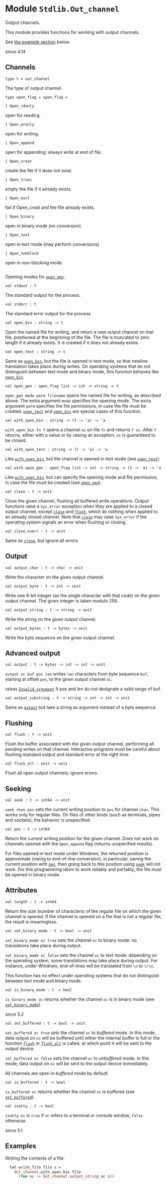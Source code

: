 
# Module `Stdlib.Out_channel`

Output channels.

This module provides functions for working with output channels.

See [the example section](./#examples) below.

since 4.14

## Channels

```
type t = out_channel
```
The type of output channel.

```
type open_flag = open_flag = 
```
```
| Open_rdonly
```
open for reading.

```
| Open_wronly
```
open for writing.

```
| Open_append
```
open for appending: always write at end of file.

```
| Open_creat
```
create the file if it does not exist.

```
| Open_trunc
```
empty the file if it already exists.

```
| Open_excl
```
fail if Open\_creat and the file already exists.

```
| Open_binary
```
open in binary mode (no conversion).

```
| Open_text
```
open in text mode (may perform conversions).

```
| Open_nonblock
```
open in non-blocking mode.

```

```
Opening modes for [`open_gen`](./#val-open_gen).

```
val stdout : t
```
The standard output for the process.

```
val stderr : t
```
The standard error output for the process.

```
val open_bin : string -> t
```
Open the named file for writing, and return a new output channel on that file, positioned at the beginning of the file. The file is truncated to zero length if it already exists. It is created if it does not already exists.

```
val open_text : string -> t
```
Same as [`open_bin`](./#val-open_bin), but the file is opened in text mode, so that newline translation takes place during writes. On operating systems that do not distinguish between text mode and binary mode, this function behaves like [`open_bin`](./#val-open_bin).

```
val open_gen : open_flag list -> int -> string -> t
```
`open_gen mode perm filename` opens the named file for writing, as described above. The extra argument `mode` specifies the opening mode. The extra argument `perm` specifies the file permissions, in case the file must be created. [`open_text`](./#val-open_text) and [`open_bin`](./#val-open_bin) are special cases of this function.

```
val with_open_bin : string -> (t -> 'a) -> 'a
```
`with_open_bin fn f` opens a channel `oc` on file `fn` and returns `f oc`. After `f` returns, either with a value or by raising an exception, `oc` is guaranteed to be closed.

```
val with_open_text : string -> (t -> 'a) -> 'a
```
Like [`with_open_bin`](./#val-with_open_bin), but the channel is opened in text mode (see [`open_text`](./#val-open_text)).

```
val with_open_gen : open_flag list -> int -> string -> (t -> 'a) -> 'a
```
Like [`with_open_bin`](./#val-with_open_bin), but can specify the opening mode and file permission, in case the file must be created (see [`open_gen`](./#val-open_gen)).

```
val close : t -> unit
```
Close the given channel, flushing all buffered write operations. Output functions raise a `Sys_error` exception when they are applied to a closed output channel, except [`close`](./#val-close) and [`flush`](./#val-flush), which do nothing when applied to an already closed channel. Note that [`close`](./#val-close) may raise `Sys_error` if the operating system signals an error when flushing or closing.

```
val close_noerr : t -> unit
```
Same as [`close`](./#val-close), but ignore all errors.


## Output

```
val output_char : t -> char -> unit
```
Write the character on the given output channel.

```
val output_byte : t -> int -> unit
```
Write one 8-bit integer (as the single character with that code) on the given output channel. The given integer is taken modulo 256.

```
val output_string : t -> string -> unit
```
Write the string on the given output channel.

```
val output_bytes : t -> bytes -> unit
```
Write the byte sequence on the given output channel.


## Advanced output

```
val output : t -> bytes -> int -> int -> unit
```
`output oc buf pos len` writes `len` characters from byte sequence `buf`, starting at offset `pos`, to the given output channel `oc`.

raises [`Invalid_argument`](./Stdlib.md#exception-Invalid_argument) if pos and len do not designate a valid range of buf.
```
val output_substring : t -> string -> int -> int -> unit
```
Same as [`output`](./#val-output) but take a string as argument instead of a byte sequence.


## Flushing

```
val flush : t -> unit
```
Flush the buffer associated with the given output channel, performing all pending writes on that channel. Interactive programs must be careful about flushing standard output and standard error at the right time.

```
val flush_all : unit -> unit
```
Flush all open output channels; ignore errors.


## Seeking

```
val seek : t -> int64 -> unit
```
`seek chan pos` sets the current writing position to `pos` for channel `chan`. This works only for regular files. On files of other kinds (such as terminals, pipes and sockets), the behavior is unspecified.

```
val pos : t -> int64
```
Return the current writing position for the given channel. Does not work on channels opened with the `Open_append` flag (returns unspecified results).

For files opened in text mode under Windows, the returned position is approximate (owing to end-of-line conversion); in particular, saving the current position with [`pos`](./#val-pos), then going back to this position using [`seek`](./#val-seek) will not work. For this programming idiom to work reliably and portably, the file must be opened in binary mode.


## Attributes

```
val length : t -> int64
```
Return the size (number of characters) of the regular file on which the given channel is opened. If the channel is opened on a file that is not a regular file, the result is meaningless.

```
val set_binary_mode : t -> bool -> unit
```
`set_binary_mode oc true` sets the channel `oc` to binary mode: no translations take place during output.

`set_binary_mode oc false` sets the channel `oc` to text mode: depending on the operating system, some translations may take place during output. For instance, under Windows, end-of-lines will be translated from `\n` to `\r\n`.

This function has no effect under operating systems that do not distinguish between text mode and binary mode.

```
val is_binary_mode : t -> bool
```
`is_binary_mode oc` returns whether the channel `oc` is in binary mode (see [`set_binary_mode`](./#val-set_binary_mode)).

since 5.2
```
val set_buffered : t -> bool -> unit
```
`set_buffered oc true` sets the channel `oc` to *buffered* mode. In this mode, data output on `oc` will be buffered until either the internal buffer is full or the function [`flush`](./#val-flush) or [`flush_all`](./#val-flush_all) is called, at which point it will be sent to the output device.

`set_buffered oc false` sets the channel `oc` to *unbuffered* mode. In this mode, data output on `oc` will be sent to the output device immediately.

All channels are open in *buffered* mode by default.

```
val is_buffered : t -> bool
```
`is_buffered oc` returns whether the channel `oc` is buffered (see [`set_buffered`](./#val-set_buffered)).

```
val isatty : t -> bool
```
`isatty oc` is `true` if `oc` refers to a terminal or console window, `false` otherwise.

since 5.1

## Examples

Writing the contents of a file:

```ocaml
  let write_file file s =
    Out_channel.with_open_bin file
      (fun oc -> Out_channel.output_string oc s))
```